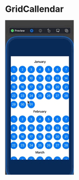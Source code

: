 # GridCallendar

![](https://github.com/d-llirium/GridCallendar/blob/main/GridCallendar/ProjectImages/725AF11D-16B3-4558-A4D2-F8E465D580D1_4_5005_c.jpeg?raw=true)
